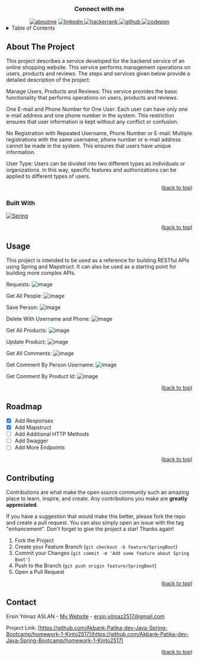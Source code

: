<h3 align="center">Connect with me</h3>

<div style="margin-top:10px" align="center">
  <div>
     <a href="https://kinto2517.github.io" target="blank"><img src="https://img.shields.io/badge/website-000000?style=for-the-badge&logo=About.me&logoColor=white" alt="aboutme"/></a>
     <a  href="https://linkedin.com/in/ersinya" target="_blank">
      <img src="https://img.shields.io/badge/Linked%20In-0A66C2.svg?style=for-the-badge&logo=linkedin&logoColor=white" alt="linkedin"/>
    </a>
    <a  href="https://www.hackerrank.com/ersin_yilmaz2517?hr_r=1" target="_blank">
      <img src="https://img.shields.io/badge/-Hackerrank-2EC866?style=for-the-badge&logo=HackerRank&logoColor=white" alt="hackerrank"/>
    </a>
    <a  href="https://github.com/Kinto2517" target="_blank">
      <img src="https://img.shields.io/badge/GitHub-100000?style=for-the-badge&logo=github&logoColor=white" alt="github"/>
    </a>
     <a href="https://codepen.io/kinto2517" target="_blank">
      <img src="https://img.shields.io/badge/Codepen-000000.svg?style=for-the-badge&logo=codepen&logoColor=white" alt="codepen"/>
    </a>

  </div>
</div>


<!-- TABLE OF CONTENTS -->
<details>
  <summary>Table of Contents</summary>
  <ol>
    <li>
      <a href="#about-the-project">About The Project</a>
      <ul>
        <li><a href="#built-with">Built With</a></li>
      </ul>
    </li>
    <li><a href="#usage">Usage</a></li>
    <li><a href="#roadmap">Roadmap</a></li>
    <li><a href="#contributing">Contributing</a></li>
    <li><a href="#contact">Contact</a></li>
  </ol>
</details>



<!-- ABOUT THE PROJECT -->
## About The Project

This project describes a service developed for the backend service of an online shopping website. This service performs management operations on users, products and reviews. The steps and services given below provide a detailed description of the project:

Manage Users, Products and Reviews: This service provides the basic functionality that performs operations on users, products and reviews.

One E-mail and Phone Number for One User: Each user can have only one e-mail address and one phone number in the system. This restriction ensures that user information is kept without any conflict or confusion.

No Registration with Repeated Username, Phone Number or E-mail: Multiple registrations with the same username, phone number or e-mail address cannot be made in the system. This ensures that users have unique information.

User Type: Users can be divided into two different types as individuals or organizations. In this way, specific features and authorizations can be applied to different types of users.

<p align="right">(<a href="#readme-top">back to top</a>)</p>



### Built With

[![Spring][Spring]][Spring-url]

<p align="right">(<a href="#readme-top">back to top</a>)</p>



<!-- USAGE EXAMPLES -->
## Usage

This project is intended to be used as a reference for building RESTful APIs using Spring and Mapstruct. It can also be used as a starting point for building more complex APIs.

Requests:
![image](https://github.com/Akbank-Patika-dev-Java-Spring-Bootcamp/homework-2-Kinto2517/assets/54002766/3cc8372c-1c9d-4cdc-b83b-c4736a0f7fe7)

Get All People:
![image](https://github.com/Akbank-Patika-dev-Java-Spring-Bootcamp/homework-2-Kinto2517/assets/54002766/9298cb43-704d-40d2-b1ea-29b1b9ba3de8)

Save Person:
![image](https://github.com/Akbank-Patika-dev-Java-Spring-Bootcamp/homework-2-Kinto2517/assets/54002766/3cc79b82-4403-4661-acb6-0b6787c492f7)

Delete With Username and Phone: 
![image](https://github.com/Akbank-Patika-dev-Java-Spring-Bootcamp/homework-2-Kinto2517/assets/54002766/ba251a96-887d-4c7d-889f-9b52aa40e963)

Get All Products: 
![image](https://github.com/Akbank-Patika-dev-Java-Spring-Bootcamp/homework-2-Kinto2517/assets/54002766/d0ec6c61-9092-40ba-83b9-6a30b8c1a6f2)

Update Product: 
![image](https://github.com/Akbank-Patika-dev-Java-Spring-Bootcamp/homework-2-Kinto2517/assets/54002766/943611e0-403a-405e-ab4d-ad92f4e10381)

Get All Comments: 
![image](https://github.com/Akbank-Patika-dev-Java-Spring-Bootcamp/homework-2-Kinto2517/assets/54002766/a9f1a1e0-bd78-436d-822d-c8aacf31a310)

Get Comment By Person Username:
![image](https://github.com/Akbank-Patika-dev-Java-Spring-Bootcamp/homework-2-Kinto2517/assets/54002766/c1d86707-6a84-4bbf-94a5-d030996611c5)

Get Comment By Product Id:
![image](https://github.com/Akbank-Patika-dev-Java-Spring-Bootcamp/homework-2-Kinto2517/assets/54002766/5758f270-d5c6-47af-ba8c-ad6dc18d91e7)

<p align="right">(<a href="#readme-top">back to top</a>)</p>



<!-- ROADMAP -->
## Roadmap

- [x] Add Responses
- [x] Add Mapstruct
- [ ] Add Additional HTTP Methods
- [ ] Add Swagger
- [ ] Add More Endpoints

<p align="right">(<a href="#readme-top">back to top</a>)</p>



<!-- CONTRIBUTING -->
## Contributing

Contributions are what make the open source community such an amazing place to learn, inspire, and create. Any contributions you make are **greatly appreciated**.

If you have a suggestion that would make this better, please fork the repo and create a pull request. You can also simply open an issue with the tag "enhancement".
Don't forget to give the project a star! Thanks again!

1. Fork the Project
2. Create your Feature Branch (`git checkout -b feature/SpringBoot`)
3. Commit your Changes (`git commit -m 'Add some feature about Spring Boot'`)
4. Push to the Branch (`git push origin feature/SpringBoot`)
5. Open a Pull Request

<p align="right">(<a href="#readme-top">back to top</a>)</p>



<!-- CONTACT -->
## Contact

Ersin Yılmaz ASLAN - [My Website](https://kinto2517.github.io) - ersin.yilmaz2517@gmail.com

Project Link: [https://github.com/Akbank-Patika-dev-Java-Spring-Bootcamp/homework-1-Kinto2517](https://github.com/Akbank-Patika-dev-Java-Spring-Bootcamp/homework-1-Kinto2517)

<p align="right">(<a href="#readme-top">back to top</a>)</p>





<!-- MARKDOWN LINKS & IMAGES -->
<!-- https://www.markdownguide.org/basic-syntax/#reference-style-links -->
[Spring]: https://img.shields.io/badge/Spring-6DB33F?style=for-the-badge&logo=spring&logoColor=white
[Spring-url]: https://spring.io/
